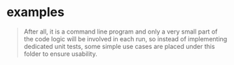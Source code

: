 # examples
> After all, it is a command line program and only a very small part of the code logic will be involved in each run, so instead of implementing dedicated unit tests, some simple use cases are placed under this folder to ensure usability.